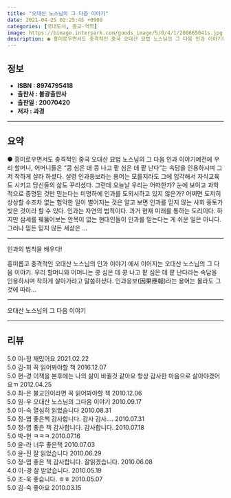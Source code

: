 ```yaml
---
title: "오대산 노스님의 그 다음 이야기"
date: 2021-04-25 02:25:45 +0900
categories: [국내도서, 종교-역학]
image: https://bimage.interpark.com/goods_image/5/0/4/1/200665041s.jpg
description: ● 흥미로우면서도 충격적인 중국 오대산 묘법 노스님의 그 다음 인과 이야기예전에 우리 할머니, 어머니들은 “콩 심은 데 콩 나고 팥 심은 데 팥 난다”는 속담을 인용하시며 그저 착하게 살라 하셨다. 설령 인과응보라는 용어는 모를지라도 그에 입각해서 자식교육도 시키고 당신들의 삶도 꾸리
---
```


## **정보**

- **ISBN : 8974795418**
- **출판사 : 불광출판사**
- **출판일 : 20070420**
- **저자 : 과경**

------



## **요약**

●  흥미로우면서도 충격적인 중국 오대산 묘법 노스님의 그 다음 인과 이야기예전에 우리 할머니, 어머니들은 “콩 심은 데 콩 나고 팥 심은 데 팥 난다”는 속담을 인용하시며 그저 착하게 살라 하셨다. 설령 인과응보라는 용어는 모를지라도 그에 입각해서 자식교육도 시키고 당신들의 삶도 꾸리셨다. 그런데 오늘날 우리는 어떠한가? 눈에 보이고 과학적으로 증명된 것만 믿는다는 미명하에 인과를 도외시하고 있지 않은가? 어쩌면 도저히 상상할 수조차 없는 험악한 일이 벌어지는 것은 알고 보면 인과를 믿지 않는 사회 풍토가 빚은 것이라 할 수 있다.  인과는 자연의 법칙이다. 과거 현재 미래를 통하는 도리이다. 하지만 삼세를 꿰뚫어보는 안목이 없는 현대인들이 인과를 믿는다는 게 쉬운 일은 아니다. 그러나 믿든 믿지 않든 세상은 ...

------

인과의 법칙을 배우다!

흥미롭고 충격적인  오대산 노스님의 인과 이야기 에서 이어지는 오대산 노스님의 그 다음 이야기. 우리 할머니와 어머니는 콩 심은 데 콩 나고 팥 심은 데 팥 난다라는 속담을 인용하시며 착하게 살아가라고 말씀하셨다. 인과응보(因果應報)라는 용어는 몰라도 그것에 따라... 

------


오대산 노스님의 그 다음 이야기 

------


## **리뷰** 

5.0 이-정 재밌어요 2021.02.22 <br/>5.0 김-희 꼭 읽어봐야할 책 2016.12.07 <br/>5.0 현-경 이책을 본후에는 나의 삶이 바뀔것 같아요 항상 감사한 마음으로 살아야겠어요ㄲ 2012.04.25 <br/>5.0 최-은 불교인이라면 꼭 읽어봐야할 책 2010.12.06 <br/>5.0 임-우 오대산 노스님의 그다음 이야기 2010.09.17 <br/>5.0 이-숙 열심히 읽었습니다 2010.08.31 <br/>5.0 정-엽 좋은책 감사합니다. 감사 감사.... 2010.07.31 <br/>5.0 정-엽 좋은 책 감사합니다. 감사합니다. 2010.07.18 <br/>5.0 박-현 ㅋㅋㅋ 2010.07.16 <br/>5.0 윤-라 너무 좋은책 2010.07.03 <br/>5.0 윤-진 잘 읽었습니다 2010.06.29 <br/>5.0 정-엽 좋은 책 감사합니다. 잘읽겠습니다. 2010.06.08 <br/>4.0 이-경 잘 받았습니다. 2010.05.19 <br/>5.0 조-욱 좋습니다. ㅎㅎ 2010.05.07 <br/>5.0 김-숙 좋아요 2010.03.15 <br/>